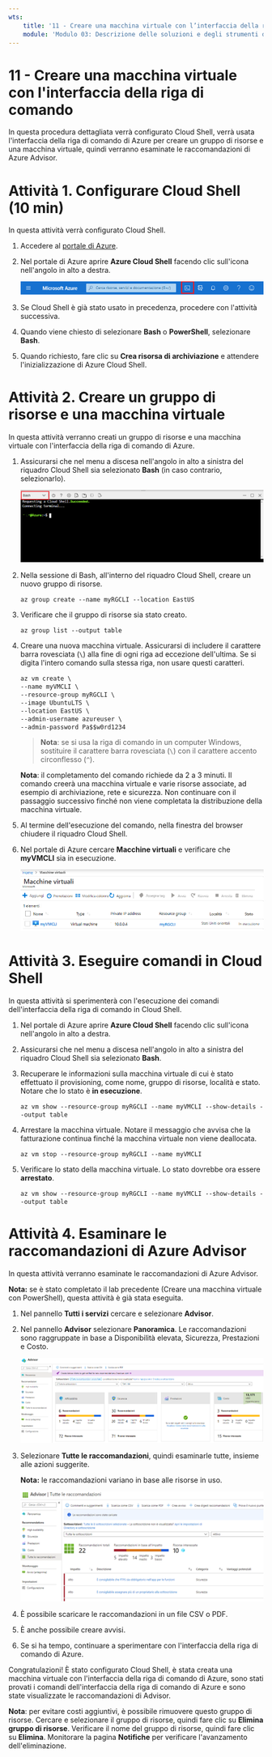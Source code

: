 ```yaml
---
wts:
    title: '11 - Creare una macchina virtuale con l’interfaccia della riga di comando (10 min)'
    module: 'Modulo 03: Descrizione delle soluzioni e degli strumenti di gestione principali'
---
```

# 11 - Creare una macchina virtuale con l'interfaccia della riga di comando

In questa procedura dettagliata verrà configurato Cloud Shell, verrà usata l'interfaccia della riga di comando di Azure per creare un gruppo di risorse e una macchina virtuale, quindi verranno esaminate le raccomandazioni di Azure Advisor. 

# Attività 1. Configurare Cloud Shell (10 min)

In questa attività verrà configurato Cloud Shell. 

1. Accedere al [portale di Azure](https://portal.azure.com).

2. Nel portale di Azure aprire **Azure Cloud Shell** facendo clic sull'icona nell'angolo in alto a destra.

    ![Screenshot dell'icona Azure Cloud Shell nel portale di Azure.](../images/1002.png)

3. Se Cloud Shell è già stato usato in precedenza, procedere con l'attività successiva. 

4. Quando viene chiesto di selezionare **Bash** o **PowerShell**, selezionare **Bash**. 

5. Quando richiesto, fare clic su **Crea risorsa di archiviazione** e attendere l'inizializzazione di Azure Cloud Shell. 

# Attività 2. Creare un gruppo di risorse e una macchina virtuale

In questa attività verranno creati un gruppo di risorse e una macchina virtuale con l'interfaccia della riga di comando di Azure.  

1. Assicurarsi che nel menu a discesa nell'angolo in alto a sinistra del riquadro Cloud Shell sia selezionato **Bash** (in caso contrario, selezionarlo).

    ![Screenshot di Cloud Shell nel portale di Azure con l'elenco a discesa Bash evidenziato.](../images/1002a.png)

2. Nella sessione di Bash, all'interno del riquadro Cloud Shell, creare un nuovo gruppo di risorse. 

    ```cli
    az group create --name myRGCLI --location EastUS
    ```

3. Verificare che il gruppo di risorse sia stato creato.

    ```cli
    az group list --output table
    ```

4. Creare una nuova macchina virtuale. Assicurarsi di includere il carattere barra rovesciata (`\`) alla fine di ogni riga ad eccezione dell'ultima. Se si digita l'intero comando sulla stessa riga, non usare questi caratteri. 

    ```cli
    az vm create \
    --name myVMCLI \
    --resource-group myRGCLI \
    --image UbuntuLTS \
    --location EastUS \
    --admin-username azureuser \
    --admin-password Pa$$w0rd1234
    ```

    >**Nota**: se si usa la riga di comando in un computer Windows, sostituire il carattere barra rovesciata (`\`) con il carattere accento circonflesso (`^`).
    
    **Nota**: il completamento del comando richiede da 2 a 3 minuti. Il comando creerà una macchina virtuale e varie risorse associate, ad esempio di archiviazione, rete e sicurezza. Non continuare con il passaggio successivo finché non viene completata la distribuzione della macchina virtuale. 

5. Al termine dell'esecuzione del comando, nella finestra del browser chiudere il riquadro Cloud Shell.

6. Nel portale di Azure cercare **Macchine virtuali** e verificare che **myVMCLI** sia in esecuzione.

    ![Screenshot della pagina Macchine virtuali con myVMPS in esecuzione.](../images/1101.png)


# Attività 3. Eseguire comandi in Cloud Shell

In questa attività si sperimenterà con l'esecuzione dei comandi dell'interfaccia della riga di comando in Cloud Shell. 

1. Nel portale di Azure aprire **Azure Cloud Shell** facendo clic sull'icona nell'angolo in alto a destra.

2. Assicurarsi che nel menu a discesa nell'angolo in alto a sinistra del riquadro Cloud Shell sia selezionato **Bash**.

3. Recuperare le informazioni sulla macchina virtuale di cui è stato effettuato il provisioning, come nome, gruppo di risorse, località e stato. Notare che lo stato è **in esecuzione**.

    ```cli
    az vm show --resource-group myRGCLI --name myVMCLI --show-details --output table 
    ```

4. Arrestare la macchina virtuale. Notare il messaggio che avvisa che la fatturazione continua finché la macchina virtuale non viene deallocata. 

    ```cli
    az vm stop --resource-group myRGCLI --name myVMCLI
    ```

5. Verificare lo stato della macchina virtuale. Lo stato dovrebbe ora essere **arrestato**.

    ```cli
    az vm show --resource-group myRGCLI --name myVMCLI --show-details --output table 
    ```

# Attività 4. Esaminare le raccomandazioni di Azure Advisor

In questa attività verranno esaminate le raccomandazioni di Azure Advisor.

   **Nota:** se è stato completato il lab precedente (Creare una macchina virtuale con PowerShell), questa attività è già stata eseguita. 

1. Nel pannello **Tutti i servizi** cercare e selezionare **Advisor**. 

2. Nel pannello **Advisor** selezionare **Panoramica**. Le raccomandazioni sono raggruppate in base a Disponibilità elevata, Sicurezza, Prestazioni e Costo. 

    ![Screenshot della pagina Panoramica di Advisor. ](../images/1103.png)

3. Selezionare **Tutte le raccomandazioni**, quindi esaminarle tutte, insieme alle azioni suggerite. 

    **Nota:** le raccomandazioni variano in base alle risorse in uso. 

    ![Screenshot della pagina Tutte le raccomandazioni di Advisor. ](../images/1104.png)

4. È possibile scaricare le raccomandazioni in un file CSV o PDF. 

5. È anche possibile creare avvisi. 

6. Se si ha tempo, continuare a sperimentare con l'interfaccia della riga di comando di Azure. 

Congratulazioni! È stato configurato Cloud Shell, è stata creata una macchina virtuale con l'interfaccia della riga di comando di Azure, sono stati provati i comandi dell'interfaccia della riga di comando di Azure e sono state visualizzate le raccomandazioni di Advisor.

**Nota**: per evitare costi aggiuntivi, è possibile rimuovere questo gruppo di risorse. Cercare e selezionare il gruppo di risorse, quindi fare clic su **Elimina gruppo di risorse**. Verificare il nome del gruppo di risorse, quindi fare clic su **Elimina**. Monitorare la pagina **Notifiche** per verificare l'avanzamento dell'eliminazione.
